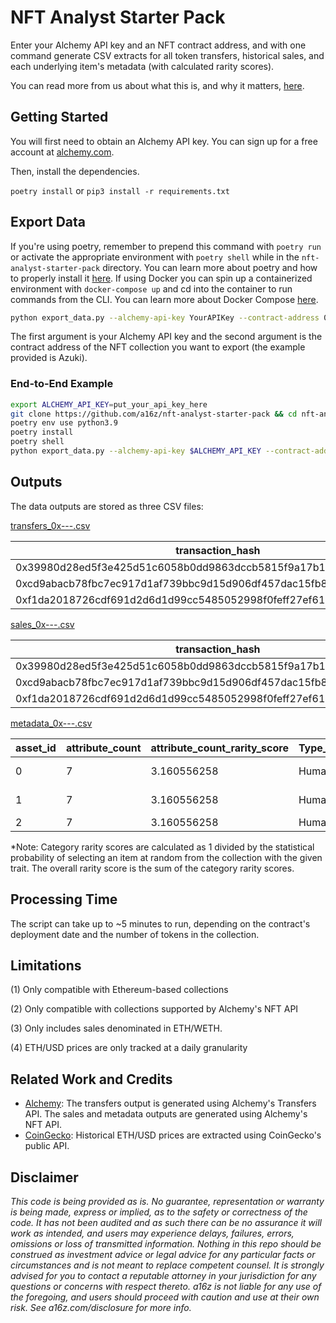 # NFT Analyst Starter Pack

Enter your Alchemy API key and an NFT contract address, and with one command generate CSV extracts for all token transfers, historical sales, and each underlying item's metadata (with calculated rarity scores).

You can read more from us about what this is, and why it matters, [here](https://a16z.com/2022/03/18/nft-starter-pack-analyze-data-metadata-build-tools).

## Getting Started

You will first need to obtain an Alchemy API key. You can sign up for a free account at [alchemy.com](https://www.alchemy.com/).

Then, install the dependencies.

`poetry install` or `pip3 install -r requirements.txt`

## Export Data

If you're using poetry, remember to prepend this command with `poetry run` or activate the appropriate environment with `poetry shell` while in the `nft-analyst-starter-pack` directory. You can learn more about poetry and how to properly install it [here](https://python-poetry.org/docs/). If using Docker you can spin up a containerized environment with `docker-compose up` and cd into the container to run commands from the CLI. You can learn more about Docker Compose [here](https://docs.docker.com/compose/).

```bash
python export_data.py --alchemy-api-key YourAPIKey --contract-address 0xED5AF388653567Af2F388E6224dC7C4b3241C544
```

The first argument is your Alchemy API key and the second argument is the contract address of the NFT collection you want to export (the example provided is Azuki).



### End-to-End Example

```bash
export ALCHEMY_API_KEY=put_your_api_key_here
git clone https://github.com/a16z/nft-analyst-starter-pack && cd nft-analyst-starter-pack
poetry env use python3.9
poetry install
poetry shell
python export_data.py --alchemy-api-key $ALCHEMY_API_KEY --contract-address 0xED5AF388653567Af2F388E6224dC7C4b3241C544
```

## Outputs

The data outputs are stored as three CSV files:

[transfers_0x---.csv](https://github.com/a16z/nft-analyst-starter-pack/blob/main/transfers_0xED5AF388653567Af2F388E6224dC7C4b3241C544.csv)

|transaction_hash                                                  |block_number|date   |asset_id|from_address                              |to_address                                |log_index|value|
|------------------------------------------------------------------|------------|-------|--------|------------------------------------------|------------------------------------------|---------|-----|
|0x39980d28ed5f3e425d51c6058b0dd9863dccb5815f9a17b121e712fb86eac8f2|17083912    |4/19/23|9680    |0xf89dc311f1e0ce66e6417c76db27c2cfdefd623e|0x62e724226009de1edb66b8b8be841781aeb256de|392      |1    |
|0xcd9abacb78fbc7ec917d1af739bbc9d15d906df457dac15fb872f63ea07480ae|17083909    |4/19/23|7216    |0x5c2d0ed909d7c5c67fd5ef1d62d508e19bf56820|0xf7677dadb97a99f971e405650cd8bdda10e72dfa|175      |1    |
|0xf1da2018726cdf691d2d6d1d99cc5485052998f0feff27ef61e4aeee79b08519|17083904    |4/19/23|9279    |0x28f597801cbe0c7ad1890807ef5c539fc002476a|0x0916ff4ec43798e02d6c77383be0ebb0b41f7595|393      |1    |


[sales_0x---.csv](https://github.com/a16z/nft-analyst-starter-pack/blob/main/sales_0xED5AF388653567Af2F388E6224dC7C4b3241C544.csv)

|transaction_hash                                                  |block_number|date   |asset_id|marketplace|seller                                    |buyer                                     |maker                                     |taker                                     |sale_price_eth|sale_price_usd|protocol_fee_eth|protocol_fee_usd|royalty_fee_eth|royalty_fee_usd|quantity|
|------------------------------------------------------------------|------------|-------|--------|-----------|------------------------------------------|------------------------------------------|------------------------------------------|------------------------------------------|--------------|--------------|----------------|----------------|---------------|---------------|--------|
|0x39980d28ed5f3e425d51c6058b0dd9863dccb5815f9a17b121e712fb86eac8f2|17083912    |4/19/23|9680    |blur       |0xf89dc311f1e0ce66e6417c76db27c2cfdefd623e|0x62e724226009de1edb66b8b8be841781aeb256de|0x62e724226009de1edb66b8b8be841781aeb256de|0xf89dc311f1e0ce66e6417c76db27c2cfdefd623e|15.21         |31990.87075   |0               |0               |0.07605        |159.9543538    |1       |
|0xcd9abacb78fbc7ec917d1af739bbc9d15d906df457dac15fb872f63ea07480ae|17083909    |4/19/23|7216    |blur       |0x5c2d0ed909d7c5c67fd5ef1d62d508e19bf56820|0xf7677dadb97a99f971e405650cd8bdda10e72dfa|0xf7677dadb97a99f971e405650cd8bdda10e72dfa|0x5c2d0ed909d7c5c67fd5ef1d62d508e19bf56820|15.3          |32180.16585   |0               |0               |0.0765         |160.9008292    |1       |
|0xf1da2018726cdf691d2d6d1d99cc5485052998f0feff27ef61e4aeee79b08519|17083904    |4/19/23|9279    |blur       |0x28f597801cbe0c7ad1890807ef5c539fc002476a|0x0916ff4ec43798e02d6c77383be0ebb0b41f7595|0x0916ff4ec43798e02d6c77383be0ebb0b41f7595|0x28f597801cbe0c7ad1890807ef5c539fc002476a|15.35         |32285.32979   |0               |0               |0.07675        |161.4266489    |1       |


[metadata_0x---.csv](https://github.com/a16z/nft-analyst-starter-pack/blob/main/metadata_0xED5AF388653567Af2F388E6224dC7C4b3241C544.csv)

|asset_id|attribute_count|attribute_count_rarity_score|Type_attribute|Type_rarity_score|Hair_attribute|Hair_rarity_score|Clothing_attribute   |Clothing_rarity_score|Eyes_attribute|Eyes_rarity_score|Mouth_attribute|Mouth_rarity_score|Offhand_attribute|Offhand_rarity_score|Background_attribute|Background_rarity_score|Ear_attribute|Ear_rarity_score|Headgear_attribute|Headgear_rarity_score|Neck_attribute|Neck_rarity_score|Face_attribute|Face_rarity_score|Special_attribute|Special_rarity_score|overall_rarity_score|
|--------|---------------|----------------------------|--------------|-----------------|--------------|-----------------|---------------------|---------------------|--------------|-----------------|---------------|------------------|-----------------|--------------------|--------------------|-----------------------|-------------|----------------|------------------|---------------------|--------------|-----------------|--------------|-----------------|-----------------|--------------------|--------------------|
|0       |7              |3.160556258                 |Human         |1.108893324      |Water         |476.1904762      |Pink Oversized Kimono|140.8450704          |Striking      |24.50980392      |Frown          |27.54820937       |Monkey King Staff|68.96551724         |Off White A         |5.512679162            |             |1.222344457     |                  |1.535626536          |              |1.290988897      |              |1.47275405       |                 |1.067121972         |754.4300418         |
|1       |7              |3.160556258                 |Human         |1.108893324      |Pink Hairband |129.8701299      |White Qipao with Fur |119.047619           |Daydreaming   |25.83979328      |Lipstick       |24.50980392       |Gloves           |90.09009009         |Off White D         |5.025125628            |             |1.222344457     |                  |1.535626536          |              |1.290988897      |              |1.47275405       |                 |1.067121972         |405.2408473         |
|2       |7              |3.160556258                 |Human         |1.108893324      |Pink Flowy    |114.9425287      |Vest                 |62.5                 |Ruby          |26.24671916      |Chewing        |28.49002849       |                 |3.159557662         |Red                 |9.940357853            |Red Tassel   |303.030303      |                  |1.535626536          |              |1.290988897      |              |1.47275405       |                 |1.067121972         |557.945436          |


*Note: Category rarity scores are calculated as 1 divided by the statistical probability of selecting an item at random from the collection with the given trait. The overall rarity score is the sum of the category rarity scores.

## Processing Time

The script can take up to ~5 minutes to run, depending on the contract's deployment date and the number of tokens in the collection.

## Limitations

(1) Only compatible with Ethereum-based collections

(2) Only compatible with collections supported by Alchemy's NFT API

(3) Only includes sales denominated in ETH/WETH.

(4) ETH/USD prices are only tracked at a daily granularity

## Related Work and Credits
- [Alchemy](https://www.alchemy.com/): The transfers output is generated using Alchemy's Transfers API. The sales and metadata outputs are generated using Alchemy's NFT API.
- [CoinGecko](https://www.coingecko.com/): Historical ETH/USD prices are extracted using CoinGecko's public API.

## Disclaimer
_This code is being provided as is. No guarantee, representation or warranty is being made, express or implied, as to the safety or correctness of the code. It has not been audited and as such there can be no assurance it will work as intended, and users may experience delays, failures, errors, omissions or loss of transmitted information. Nothing in this repo should be construed as investment advice or legal advice for any particular facts or circumstances and is not meant to replace competent counsel. It is strongly advised for you to contact a reputable attorney in your jurisdiction for any questions or concerns with respect thereto. a16z is not liable for any use of the foregoing, and users should proceed with caution and use at their own risk. See a16z.com/disclosure for more info._
